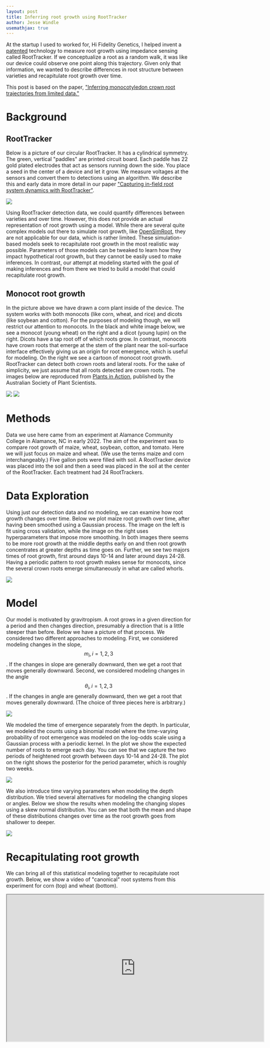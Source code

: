 ```yaml
---
layout: post
title: Inferring root growth using RootTracker
author: Jesse Windle
usemathjax: true
---
```



At the startup I used to worked for, Hi Fidelity Genetics, I helped
invent a [patented](https://patents.google.com/patent/US11293910B2/)
technology to measure root growth using impedance sensing called
RootTracker.  If we conceptualize a root as a random walk, it was like
our device could observe one point along this trajectory.  Given only
that information, we wanted to describe differences in root structure
between varieties and recapitulate root growth over time.

This post is based on the paper, ["Inferring monocotyledon crown root
trajectories from limited data."](../root-modeling.pdf)

# Background

## RootTracker

Below is a picture of our circular RootTracker.  It has a cylindrical
symmetry.  The green, vertical "paddles" are printed circuit board.
Each paddle has 22 gold plated electrodes that act as sensors running
down the side.  You place a seed in the center of a device and let it
grow.  We measure voltages at the sensors and convert them to
detections using an algorithm.  We describe this and early data in
more detail in our paper ["Capturing in-field root system dynamics
with
RootTracker"](https://academic.oup.com/plphys/article/187/3/1117/6328791).

![](../images/roottracker.jpg)

Using RootTracker detection data, we could quantify differences
between varieties and over time.  However, this does not provide an
actual representation of root growth using a model.  While there are
several quite complex models out there to simulate root growth, like
[OpenSimRoot](https://rootmodels.gitlab.io/), they are not applicable
for our data, which is rather limited.  These simulation-based models
seek to recapitulate root growth in the most realistic way possible.
Parameters of those models can be tweaked to learn how they impact
hypothetical root growth, but they cannot be easily used to make
inferences.  In contrast, our attempt at modeling started with the
goal of making inferences and from there we tried to build a model
that could recapitulate root growth.

## Monocot root growth

In the picture above we have drawn a corn plant inside of the device.
The system works with both monocots (like corn, wheat, and rice) and
dicots (like soybean and cotton).  For the purposes of modeling
though, we will restrict our attention to monocots.  In the black and
white image below, we see a monocot (young wheat) on the right and a
dicot (young lupin) on the right.  Dicots have a tap root off of which
roots grow.  In contrast, monocots have crown roots that emerge at the
stem of the plant near the soil-surface interface effectively giving
us an origin for root emergence, which is useful for modeling.  On the
right we see a cartoon of monocot root growth.  RootTracker can detect
both crown roots and lateral roots.  For the sake of simplicity, we
just assume that all roots detected are crown roots.  The images below
are reproduced from [Plants in
Action](http://plantsinaction.science.uq.edu.au), published by the
Australian Society of Plant Scientists.

![](../images/monocot-dicot.png) ![](../images/monocot-root-anatomy-small.png)

# Methods

Data we use here came from an experiment at Alamance Community College
in Alamance, NC in early 2022.  The aim of the experiment was to
compare root growth of maize, wheat, soybean, cotton, and tomato.
Here we will just focus on maize and wheat.  (We use the terms maize
and corn interchangeably.)  Five gallon pots were filled with soil.  A
RootTracker device was placed into the soil and then a seed was placed
in the soil at the center of the RootTracker.  Each treatment had 24
RootTrackers.

# Data Exploration

Using just our detection data and no modeling, we can examine how root
growth changes over time.  Below we plot maize root growth over time,
after having been smoothed using a Gaussian process.  The image on the
left is fit using cross validation, while the image on the right uses
hyperparameters that impose more smoothing.  In both images there
seems to be more root growth at the middle depths early on and then
root growth concentrates at greater depths as time goes on.  Further,
we see two majors times of root growth, first around days 10-14 and
later around days 24-28.  Having a periodic pattern to root growth
makes sense for monocots, since the several crown roots emerge
simultaneously in what are called whorls.

![](../images/gaussian-process-plots-1.png)

# Model

Our model is motivated by gravitropism.  A root grows in a given
direction for a period and then changes direction, presumably a
direction that is a little steeper than before.  Below we have a
picture of that process.  We considered two different approaches to
modeling.  First, we considered modeling changes in the slope, $$m_i,
i = 1, 2, 3$$.  If the changes in slope are generally downward, then
we get a root that moves generally downward.  Second, we considered
modeling changes in the angle $$\theta_i, i = 1, 2, 3$$.  If the
changes in angle are generally downward, then we get a root that moves
generally downward.  (The choice of three pieces here is arbitrary.)

![](../images/root-trajectory-explained.png)

We modeled the time of emergence separately from the depth.  In
particular, we modeled the counts using a binomial model where the
time-varying probability of root emergence was modeled on the log-odds
scale using a Gaussian process with a periodic kernel.  In the plot we
show the expected number of roots to emerge each day.  You can see
that we capture the two periods of heightened root growth between days
10-14 and 24-28.  The plot on the right shows the posterior for the
period parameter, which is roughly two weeks.

![](../images/p_binom_mean_and_per_hist-corn.png)

We also introduce time varying parameters when modeling the depth
distribution.  We tried several alternatives for modeling the changing
slopes or angles.  Below we show the results when modeling the changing
slopes using a skew normal distribution.  You can see that both the
mean and shape of these distributions changes over time as the root
growth goes from shallower to deeper.

![](../images/m23-p-sn_all-corn-small.png)


# Recapitulating root growth

We can bring all of this statistical modeling together to recapitulate
root growth.  Below, we show a video of "canonical" root systems from
this experiment for corn (top) and wheat (bottom).

<iframe src="https://drive.google.com/file/d/1tYYcOHJAJUyKGpEtj37sf5UaYZBsaGEI/preview" width="700" height="400" allow="autoplay"></iframe>
